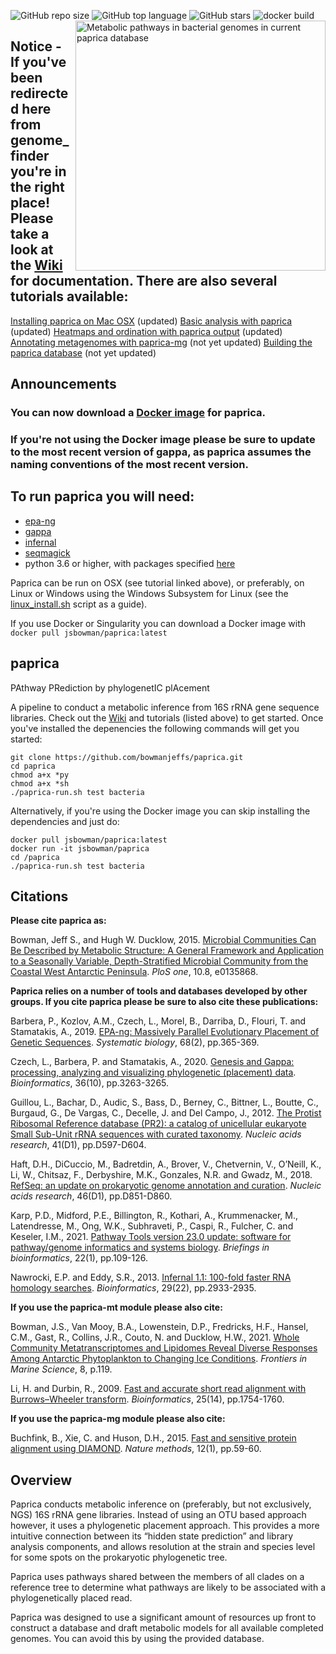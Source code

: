 ![GitHub repo size](https://img.shields.io/github/repo-size/bowmanjeffs/paprica)
![GitHub top language](https://img.shields.io/github/languages/top/bowmanjeffs/paprica)
![GitHub stars](https://img.shields.io/github/stars/bowmanjeffs/paprica?style=social)
![docker build](https://img.shields.io/docker/cloud/build/jsbowman/paprica)
<img src="https://github.com/bowmanjeffs/paprica/blob/master/bacteria_terminal_path_distribution.png" alt="Metabolic pathways in bacterial genomes in current paprica database" width="400" align='right'>
## Notice - If you've been redirected here from genome_finder you're in the right place!  Please take a look at the [Wiki](https://github.com/bowmanjeffs/paprica/wiki) for documentation.  There are also several tutorials available:
[Installing paprica on Mac OSX](http://www.polarmicrobes.org/installing-paprica-on-mac-osx/) (updated) 
[Basic analysis with paprica](http://www.polarmicrobes.org/analysis-with-paprica/) (updated)
[Heatmaps and ordination with paprica output](https://www.polarmicrobes.org/tutorial-basic-heatmaps-and-ordination-with-paprica-output) (updated)
[Annotating metagenomes with paprica-mg](http://www.polarmicrobes.org/tutorial-annotating-metagenomes-with-paprica-mg/) (not yet updated)
[Building the paprica database](http://www.polarmicrobes.org/building-the-paprica-database/) (not yet updated)

## Announcements

### You can now download a [Docker image](https://hub.docker.com/repository/docker/jsbowman/paprica/tags?page=1&ordering=last_updated) for paprica.

### If you're not using the Docker image please be sure to update to the most recent version of gappa, as paprica assumes the naming conventions of the most recent version.

## To run paprica you will need:
* [epa-ng](https://github.com/Pbdas/epa-ng)
* [gappa](https://github.com/lczech/gappa)
* [infernal](http://eddylab.org/infernal/)
* [seqmagick](https://fhcrc.github.io/seqmagick/)
* python 3.6 or higher, with packages specified [here](https://github.com/bowmanjeffs/paprica/wiki/1.-Requirements-and-Installation)

Paprica can be run on OSX (see tutorial linked above), or preferably, on Linux or Windows using the Windows Subsystem for Linux (see the [linux_install.sh](https://github.com/bowmanjeffs/paprica/blob/master/linux_install.sh) script as a guide).

If you use Docker or Singularity you can download a Docker image with `docker pull jsbowman/paprica:latest`

## paprica
PAthway PRediction by phylogenetIC plAcement

A pipeline to conduct a metabolic inference from 16S rRNA gene sequence libraries.  Check out the [Wiki](https://github.com/bowmanjeffs/paprica/wiki) and tutorials (listed above) to get started.  Once you've installed the depenencies the following commands will get you started:

```
git clone https://github.com/bowmanjeffs/paprica.git
cd paprica
chmod a+x *py
chmod a+x *sh
./paprica-run.sh test bacteria
```
Alternatively, if you're using the Docker image you can skip installing the dependencies and just do:
```
docker pull jsbowman/paprica:latest
docker run -it jsbowman/paprica
cd /paprica
./paprica-run.sh test bacteria
```

## Citations

**Please cite paprica as:**

Bowman, Jeff S., and Hugh W. Ducklow, 2015. [Microbial Communities Can Be Described by Metabolic Structure: A General Framework and Application to a Seasonally Variable, Depth-Stratified Microbial Community from the Coastal West Antarctic Peninsula](https://journals.plos.org/plosone/article?id=10.1371/journal.pone.0135868). *PloS one*, 10.8, e0135868.

**Paprica relies on a number of tools and databases developed by other groups.  If you cite paprica please be sure to also cite these publications:**

Barbera, P., Kozlov, A.M., Czech, L., Morel, B., Darriba, D., Flouri, T. and Stamatakis, A., 2019. [EPA-ng: Massively Parallel Evolutionary Placement of Genetic Sequences](https://academic.oup.com/sysbio/article/68/2/365/5079844?login=true). *Systematic biology*, 68(2), pp.365-369.

Czech, L., Barbera, P. and Stamatakis, A., 2020. [Genesis and Gappa: processing, analyzing and visualizing phylogenetic (placement) data](https://academic.oup.com/bioinformatics/article/36/10/3263/5722201?login=true). *Bioinformatics*, 36(10), pp.3263-3265.

Guillou, L., Bachar, D., Audic, S., Bass, D., Berney, C., Bittner, L., Boutte, C., Burgaud, G., De Vargas, C., Decelle, J. and Del Campo, J., 2012. [The Protist Ribosomal Reference database (PR2): a catalog of unicellular eukaryote Small Sub-Unit rRNA sequences with curated taxonomy](https://academic.oup.com/nar/article/41/D1/D597/1064851?login=true). *Nucleic acids research*, 41(D1), pp.D597-D604.

Haft, D.H., DiCuccio, M., Badretdin, A., Brover, V., Chetvernin, V., O’Neill, K., Li, W., Chitsaz, F., Derbyshire, M.K., Gonzales, N.R. and Gwadz, M., 2018. [RefSeq: an update on prokaryotic genome annotation and curation](https://academic.oup.com/nar/article/46/D1/D851/4588110?login=true). *Nucleic acids research*, 46(D1), pp.D851-D860.

Karp, P.D., Midford, P.E., Billington, R., Kothari, A., Krummenacker, M., Latendresse, M., Ong, W.K., Subhraveti, P., Caspi, R., Fulcher, C. and Keseler, I.M., 2021. [Pathway Tools version 23.0 update: software for pathway/genome informatics and systems biology](https://academic.oup.com/bib/article/22/1/109/5669859?login=true). *Briefings in bioinformatics*, 22(1), pp.109-126.

Nawrocki, E.P. and Eddy, S.R., 2013. [Infernal 1.1: 100-fold faster RNA homology searches](https://academic.oup.com/bioinformatics/article/29/22/2933/316439?login=true). *Bioinformatics*, 29(22), pp.2933-2935.

**If you use the paprica-mt module please also cite:**

Bowman, J.S., Van Mooy, B.A., Lowenstein, D.P., Fredricks, H.F., Hansel, C.M., Gast, R., Collins, J.R., Couto, N. and Ducklow, H.W., 2021. [Whole Community Metatranscriptomes and Lipidomes Reveal Diverse Responses Among Antarctic Phytoplankton to Changing Ice Conditions](https://www.frontiersin.org/articles/10.3389/fmars.2021.593566/full). *Frontiers in Marine Science*, 8, p.119.

Li, H. and Durbin, R., 2009. [Fast and accurate short read alignment with Burrows–Wheeler transform](https://academic.oup.com/bioinformatics/article/25/14/1754/225615?login=true). *Bioinformatics*, 25(14), pp.1754-1760.

**If you use the paprica-mg module please also cite:**

Buchfink, B., Xie, C. and Huson, D.H., 2015. [Fast and sensitive protein alignment using DIAMOND](https://www.nature.com/articles/nmeth.3176). *Nature methods*, 12(1), pp.59-60.

## Overview

Paprica conducts metabolic inference on (preferably, but not exclusively, NGS) 16S rRNA gene libraries.  Instead of using an OTU based approach however, it uses a phylogenetic placement approach.  This provides a more intuitive connection between its “hidden state prediction” and library analysis components, and allows resolution at the strain and species level for some spots on the prokaryotic phylogenetic tree.

Paprica uses pathways shared between the members of all clades on a reference tree to determine what pathways are likely to be associated with a phylogenetically placed read.

Paprica was designed to use a significant amount of resources up front to construct a database and draft metabolic models for all available completed genomes.  You can avoid this by using the provided database. 
